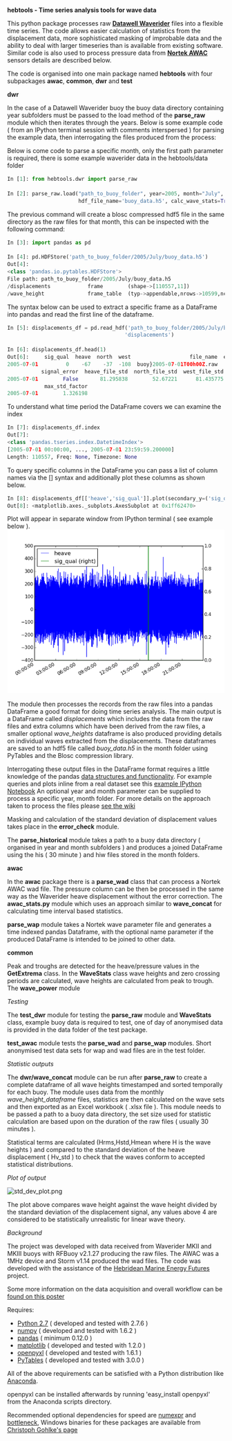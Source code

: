 **hebtools - Time series analysis tools for wave data** 

This python package processes raw **[Datawell
Waverider](http://www.datawell.nl)** files into a flexible time series. The code
allows easier calculation of statistics from the displacement data, more
sophisticated masking of improbable data and the ability to deal with larger
timeseries than is available from existing software. Similar code is also used
to process pressure data from **[Nortek
AWAC](http://www.nortek-as.com/en/products/wave-systems/awac)** sensors details
are described below. 

The code is organised into one main package named **hebtools** with four
subpackages **awac**, **common**, **dwr** and **test**

**dwr** 

In the case of a Datawell Waverider buoy the buoy data directory containing year
subfolders must be passed to the load method of the **parse_raw** module which
then iterates through the years. Below is some example code ( from an IPython 
terminal session with comments interspersed ) for parsing the example data, then
interrogating the files produced from the process: 

Below is come code to parse a specific month, only the first path parameter 
is required, there is some example waverider data in the hebtools/data folder

```python
In [1]: from hebtools.dwr import parse_raw 

In [2]: parse_raw.load("path_to_buoy_folder", year=2005, month="July", 
                       hdf_file_name='buoy_data.h5', calc_wave_stats=True)
```
The previous command will create a blosc compressed hdf5 file in the same
directory as the raw files for that month, this can be inspected with the 
following command:

```python
In [3]: import pandas as pd

In [4]: pd.HDFStore('path_to_buoy_folder/2005/July/buoy_data.h5')
Out[4]: 
<class 'pandas.io.pytables.HDFStore'>
File path: path_to_buoy_folder/2005/July/buoy_data.h5
/displacements            frame        (shape->[110557,11])                                     
/wave_height              frame_table  (typ->appendable,nrows->10599,ncols->4,indexers->[index])
```

The syntax below can be used to extract a specific frame as a DataFrame into pandas
and read the first line of the dataframe.
```python
In [5]: displacements_df = pd.read_hdf('path_to_buoy_folder/2005/July/buoy_data.h5',
                                      'displacements')

In [6]: displacements_df.head(1)
Out[6]:     sig_qual  heave  north  west                   file_name  extrema \ 
2005-07-01         0    -67    -37  -108  buoy}2005-07-01T00h00Z.raw      NaN   
           signal_error  heave_file_std  north_file_std  west_file_std \
2005-07-01        False       81.295838        52.67221      81.435775   
            max_std_factor  
2005-07-01        1.326198  
```
To understand what time period the DataFrame covers we can examine the index 
```python
In [7]: displacements_df.index
Out[7]:
<class 'pandas.tseries.index.DatetimeIndex'>
[2005-07-01 00:00:00, ..., 2005-07-01 23:59:59.200000]
Length: 110557, Freq: None, Timezone: None
```
To query specific columns in the DataFrame you can pass a list of column names
via the [] syntax and additionally plot these columns as shown below.
```python
In [8]: displacements_df[['heave','sig_qual']].plot(secondary_y=('sig_qual'))
Out[8]: <matplotlib.axes._subplots.AxesSubplot at 0x1ff62470>
```
Plot will appear in separate window from IPython terminal ( see example below ). 
![outputs/heave_vs_sig_qual.png](https://raw.githubusercontent.com/seumasmorrison/hebtools/master/outputs/heave_vs_sig_qual.png)

The module then processes the records from the raw files into a pandas 
DataFrame a good format for doing time series analysis. The main output is a 
DataFrame called *displacements* which includes the data from the raw files and
 extra columns which have been derived from the raw files, a smaller optional 
*wave_heights* dataframe is also produced providing details on individual waves
 extracted from the displacements. These dataframes are saved to an hdf5 file 
 called *buoy_data.h5* in the month folder using PyTables and the Blosc 
 compression library.

Interrogating these output files in the DataFrame format requires a little 
knowledge of the pandas [data structures and 
functionality](http://pandas.pydata.org/pandas-docs/stable/10min.html). For
example queries and plots inline from a real dataset see this [example IPython
Notebook](http://nbviewer.ipython.org/urls/bitbucket.org/jamesmorrison/hebtools/raw/d18d0e8390202b2f04a2e591c2dc3759a80f3f42/outputs/Visualising_displacement_data.ipynb?create=1)
An optional year and month parameter can be supplied to process a specific year, month folder. 
For more details on the approach taken to process the files please [see the
wiki](https://bitbucket.org/jamesmorrison/hebtools/wiki/Home) 

Masking and calculation of the standard deviation of displacement values takes
place in the **error_check** module. 

The **parse_historical** module takes a path to a buoy data directory ( 
organised in year and month subfolders ) and produces a joined 
DataFrame using the his ( 30 minute ) and hiw files stored in the month folders.

**awac** 

In the **awac** package there is a **parse_wad** class that can process a Nortek
AWAC wad file. The pressure column can be then be processed in the same way as
the Waverider heave displacement without the error correction. The 
**awac\_stats.py** module which uses an approach similar to **wave\_concat** for
calculating time interval based statistics. 

**parse_wap** module takes a Nortek wave parameter file and generates a time 
indexed pandas Dataframe, with the optional name parameter if the produced 
DataFrame is intended to be joined to other data.

**common** 

Peak and troughs are detected for the heave/pressure values in the
**GetExtrema** class. In the **WaveStats** class wave heights and zero crossing
periods are calculated, wave heights are calculated from peak to trough. The
**wave_power** module 

*Testing*

The **test\_dwr** module for testing the **parse\_raw** module and **WaveStats**
class, example buoy data is required to test, one of day of anonymised data is 
provided in the data folder of the test package. 

**test\_awac** module tests the **parse\_wad** and **parse\_wap** modules. Short 
anonymised test data sets for wap and wad files are in the test folder.

*Statistic outputs* 

The **dwr/wave\_concat** module can be run after **parse_raw** to create a
complete dataframe of all wave heights timestamped and sorted temporally for
each buoy. The module uses data from the monthly *wave_height_dataframe* files,
statistics are then calculated on the wave sets and then exported as an Excel
workbook ( .xlsx file ). This module needs to be passed a path to a buoy data
directory, the set size used for statistic calculation are based upon on the 
duration of the raw files ( usually 30 minutes ). 

Statistical terms are calculated (Hrms,Hstd,Hmean where H is the wave heights )
and compared to the standard deviation of the heave displacement ( Hv_std ) to 
check that the waves conform to accepted statistical distributions.  

*Plot of output*

![std_dev_plot.png](https://bitbucket.org/jamesmorrison/hebtools/raw/ac7de53a961a9114031c88210153760f4ff278ab/images/std_dev_plot.png)

The plot above compares wave height against the wave height divided by the 
standard deviation of the displacement signal, any values above 4 are 
considered to be statistically unrealistic for linear wave theory.

*Background*

The project was developed with data received from Waverider MKII and MKIII buoys
with RFBuoy v2.1.27 producing the raw files. The AWAC was a 1MHz device and
Storm v1.14 produced the wad files. The code was developed with the assistance
of the [Hebridean Marine Energy Futures](http://hebmarine.com) project. 

Some more information on the data acquisition and overall workflow can be [found
on this poster](http://www.academia.edu/3231377/hebtools_Time_series_analysis_tools_for_wave_sensor_data)

Requires: 

- [Python 2.7](http://python.org/download/) ( developed and tested with 2.7.6 ) 
- [numpy](http://numpy.scipy.org) ( developed and tested with 1.6.2 ) 
- [pandas](http://pandas.pydata.org) ( minimum 0.12.0 ) 
- [matplotlib](http://matplotlib.org) ( developed and tested with 1.2.0 ) 
- [openpyxl](http://bitbucket.org/ericgazoni/openpyxl/src) ( developed and
  tested with 1.6.1 )
- [PyTables](http://pytables.org) ( developed and tested with 3.0.0 )

All of the above requirements can be satisfied with a Python distribution
like [Anaconda](http://continuum.io/downloads.html). 

openpyxl can be installed afterwards by running 'easy_install openpyxl' from the
Anaconda scripts directory. 

Recommended optional dependencies for speed are
[numexpr](https://code.google.com/p/numexpr/) and
[bottleneck](https://pypi.python.org/pypi/Bottleneck), Windows binaries for
these packages are available from [Christoph Gohlke's
page](http://www.lfd.uci.edu/~gohlke/pythonlibs/)

